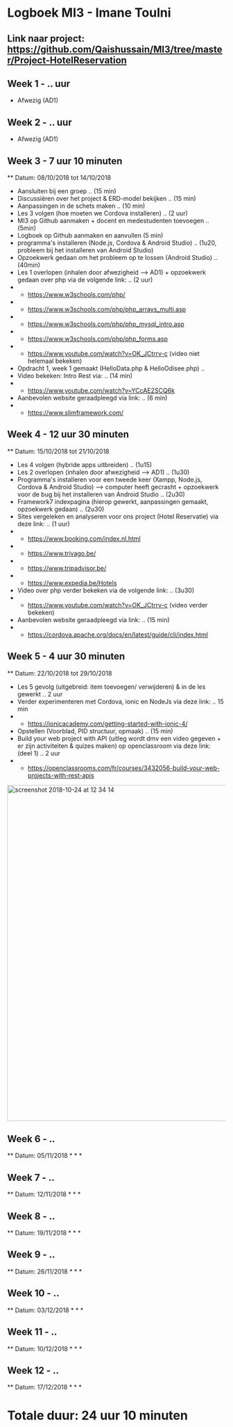 # Logboek MI3 - Imane Toulni 
## Link naar project: https://github.com/Qaishussain/MI3/tree/master/Project-HotelReservation

## Week 1 -  .. uur
* Afwezig (AD1)

## Week 2 - .. uur
* Afwezig (AD1)

## Week 3 - 7 uur 10 minuten
** Datum: 08/10/2018 tot 14/10/2018
* Aansluiten bij een groep .. (15 min)
* Discussiëren over het project & ERD-model bekijken .. (15 min)
* Aanpassingen in de schets maken .. (10 min)
* Les 3 volgen (hoe moeten we Cordova installeren) .. (2 uur)
* MI3 op Github aanmaken + docent en medestudenten toevoegen .. (5min)
* Logboek op Github aanmaken en aanvullen (5 min)
* programma's installeren (Node.js, Cordova & Android Studio) .. (1u20, probleem bij het installeren van Android Studio)
* Opzoekwerk gedaan om het probleem op te lossen (Android Studio) .. (40min)
* Les 1 overlopen (inhalen door afwezigheid --> AD1) + opzoekwerk gedaan over php via de volgende link: .. (2 uur)
* - https://www.w3schools.com/php/
* - https://www.w3schools.com/php/php_arrays_multi.asp
* - https://www.w3schools.com/php/php_mysql_intro.asp
* - https://www.w3schools.com/php/php_forms.asp
* - https://www.youtube.com/watch?v=OK_JCtrrv-c (video niet helemaal bekeken)
* Opdracht 1, week 1 gemaakt (HelloData.php & HelloOdisee.php) ..
* Video bekeken: Intro Rest via: .. (14 min)
* - https://www.youtube.com/watch?v=YCcAE2SCQ6k 
* Aanbevolen website geraadpleegd via link: .. (6 min)
* - https://www.slimframework.com/

## Week 4 - 12 uur 30 minuten
** Datum: 15/10/2018 tot 21/10/2018
* Les 4 volgen (hybride apps uitbreiden) .. (1u15)
* Les 2 overlopen (inhalen door afwezigheid --> AD1) .. (1u30)
* Programma's installeren voor een tweede keer (Xampp, Node.js, Cordova & Android Studio) --> computer heeft gecrasht + opzoekwerk voor de bug bij het installeren van Android Studio .. (2u30)
* Framework7 indexpagina (hierop gewerkt, aanpassingen gemaakt, opzoekwerk gedaan) .. (2u30)
* Sites vergeleken en analyseren voor ons project (Hotel Reservatie) via deze link: .. (1 uur)
* - https://www.booking.com/index.nl.html
* - https://www.trivago.be/
* - https://www.tripadvisor.be/
* - https://www.expedia.be/Hotels
* Video over php verder bekeken via de volgende link: .. (3u30)
* - https://www.youtube.com/watch?v=OK_JCtrrv-c (video verder bekeken)
* Aanbevolen website geraadpleegd via link: .. (15 min)
* - https://cordova.apache.org/docs/en/latest/guide/cli/index.html

## Week 5 - 4 uur 30 minuten
** Datum: 22/10/2018 tot 29/10/2018
* Les 5 gevolg (uitgebreid: item toevoegen/ verwijderen) & in de les gewerkt .. 2 uur 
* Verder experimenteren met Cordova, ionic en NodeJs via deze link: .. 15 min
* - https://ionicacademy.com/getting-started-with-ionic-4/
* Opstellen (Voorblad, PID structuur, opmaak) .. (15 min)
* Build your web project with API (uitleg wordt dmv een video gegeven + er zijn activiteiten & quizes maken) op openclassroom via deze link: (deel 1) .. 2 uur
* - https://openclassrooms.com/fr/courses/3432056-build-your-web-projects-with-rest-apis
<img width="773" alt="screenshot 2018-10-24 at 12 34 14" src="https://user-images.githubusercontent.com/32387310/47424996-50bf3600-d789-11e8-8b9b-8d92a5e1899a.png">



## Week 6 - ..
** Datum: 05/11/2018
*
*
*

## Week 7 - ..
** Datum: 12/11/2018
*
*
*

## Week 8 - ..
** Datum: 19/11/2018
*
*
*

## Week 9 - ..
** Datum: 26/11/2018
*
*
*

## Week 10 - ..
** Datum: 03/12/2018
*
*
*

## Week 11 - ..
** Datum: 10/12/2018
*
*
*

## Week 12 - ..
** Datum: 17/12/2018
*
*
*

# Totale duur: 24 uur 10 minuten
